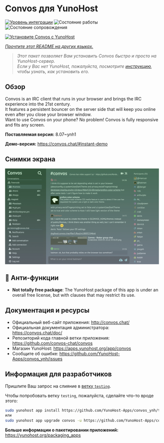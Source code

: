 <!--
Важно: этот README был автоматически сгенерирован <https://github.com/YunoHost/apps/tree/master/tools/readme_generator>
Он НЕ ДОЛЖЕН редактироваться вручную.
-->

# Convos для YunoHost

[![Уровень интеграции](https://apps.yunohost.org/badge/integration/convos)](https://ci-apps.yunohost.org/ci/apps/convos/)
![Состояние работы](https://apps.yunohost.org/badge/state/convos)
![Состояние сопровождения](https://apps.yunohost.org/badge/maintained/convos)

[![Установите Convos с YunoHost](https://install-app.yunohost.org/install-with-yunohost.svg)](https://install-app.yunohost.org/?app=convos)

*[Прочтите этот README на других языках.](./ALL_README.md)*

> *Этот пакет позволяет Вам установить Convos быстро и просто на YunoHost-сервер.*  
> *Если у Вас нет YunoHost, пожалуйста, посмотрите [инструкцию](https://yunohost.org/install), чтобы узнать, как установить его.*

## Обзор

Convos is an IRC client that runs in your browser and brings the IRC experience into the 21st century.  
It features a persistent bouncer on the server side that will keep you online even after you close your browser window.  
Want to use Convos on your phone? No problem! Convos is fully responsive and fits any screen.


**Поставляемая версия:** 8.07~ynh1

**Демо-версия:** <https://convos.chat/#instant-demo>

## Снимки экрана

![Снимок экрана Convos](./doc/screenshots/2020-05-28-convos-chat.jpg)

## :red_circle: Анти-функции

- **Not totally free package**: The YunoHost package of this app is under an overall free license, but with clauses that may restrict its use.

## Документация и ресурсы

- Официальный веб-сайт приложения: <http://convos.chat/>
- Официальная документация администратора: <https://convos.chat/doc/>
- Репозиторий кода главной ветки приложения: <https://github.com/convos-chat/convos>
- Магазин YunoHost: <https://apps.yunohost.org/app/convos>
- Сообщите об ошибке: <https://github.com/YunoHost-Apps/convos_ynh/issues>

## Информация для разработчиков

Пришлите Ваш запрос на слияние в [ветку `testing`](https://github.com/YunoHost-Apps/convos_ynh/tree/testing).

Чтобы попробовать ветку `testing`, пожалуйста, сделайте что-то вроде этого:

```bash
sudo yunohost app install https://github.com/YunoHost-Apps/convos_ynh/tree/testing --debug
или
sudo yunohost app upgrade convos -u https://github.com/YunoHost-Apps/convos_ynh/tree/testing --debug
```

**Больше информации о пакетировании приложений:** <https://yunohost.org/packaging_apps>
